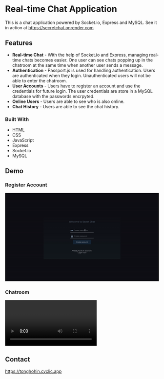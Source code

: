 # Real-time Chat Application

This is a chat application powered by Socket.io, Express and MySQL.
See it in action at https://secretchat.onrender.com

## Features

- **Real-time Chat** - With the help of Socket.io and Express, managing real-time chats becomes easier. One user can see chats popping up in the chatroom at the same time when another user sends a message.
- **Authentication** - Passport.js is used for handling authentication. Users are authenticated when they login. Unauthenticated users will not be able to enter the chatroom.
- **User Accounts** - Users have to register an account and use the credentials for future login. The user credentials are store in a MySQL database with the passwords encrpyted.
- **Online Users** - Users are able to see who is also online.
- **Chat History** - Users are able to see the chat history.

### Built With

- HTML
- CSS
- JavaScript
- Express
- Socket.io
- MySQL

## Demo

### Register Account

![Alt text](/demo/register.gif)

### Chatroom

![Alt text](/demo/chat.mov)

## Contact

https://tonghohin.cyclic.app

